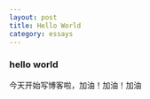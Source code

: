 ```yaml
---
layout: post
title: Hello World
category: essays
---
```




### hello world

今天开始写博客啦，加油！加油！加油






